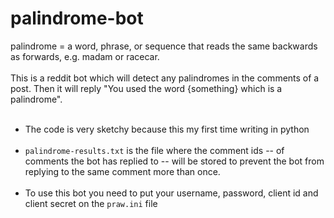 # palindrome-bot

palindrome = a word, phrase, or sequence that reads the same backwards as forwards, e.g. madam or racecar.
<br><br>
This is a reddit bot which will detect any palindromes in the comments of a post. Then it will reply "You used the word {something} which is a palindrome".
<br><br>
- The code is very sketchy because this my first time writing in python
<br><br>
- ```palindrome-results.txt``` is the file where the comment ids -- of comments the bot has replied to -- will be stored to prevent the bot from replying to the same comment more than once.
<br><br>
- To use this bot you need to put your username, password, client id and client secret on the ```praw.ini``` file

